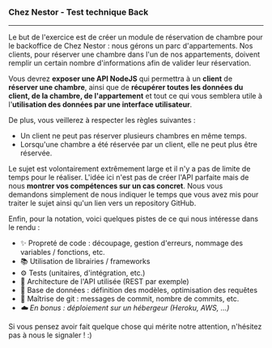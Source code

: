 ### Chez Nestor - Test technique Back

-----

Le but de l'exercice est de créer un module de réservation de chambre pour le backoffice de Chez Nestor : nous gérons un parc d'appartements. Nos clients, pour réserver une chambre dans l'un de nos appartements, doivent remplir un certain nombre d'informations afin de valider leur réservation.

Vous devrez **exposer une API NodeJS** qui permettra à un **client** de **réserver une chambre**, ainsi que de **récupérer toutes les données du client, de la chambre, de l'appartement** et tout ce qui vous semblera utile à l'**utilisation des données par une interface utilisateur**.

De plus, vous veillerez à respecter les règles suivantes :
- Un client ne peut pas réserver plusieurs chambres en même temps.
- Lorsqu'une chambre a été réservée par un client, elle ne peut plus être réservée.


Le sujet est volontairement extrêmement large et il n'y a pas de limite de temps pour le réaliser. L'idée ici n'est pas de créer l'API parfaite mais de nous **montrer vos compétences sur un cas concret**.
Nous vous demandons simplement de nous indiquer le temps que vous avez mis pour traiter le sujet ainsi qu'un lien vers un repository GitHub.

Enfin, pour la notation, voici quelques pistes de ce qui nous intéresse dans le rendu :

- ✨ Propreté de code : découpage, gestion d'erreurs, nommage des variables / fonctions, etc.
- 📚 Utilisation de librairies / frameworks
- ⚙️ Tests (unitaires, d'intégration, etc.)
- 🏦 Architecture de l'API utilisée (REST par exemple)
- 📖 Base de données : définition des modèles, optimisation des requêtes
- 🔀 Maîtrise de git : messages de commit, nombre de commits, etc.
- *☁️ En bonus : déploiement sur un hébergeur (Heroku, AWS, ...)*

Si vous pensez avoir fait quelque chose qui mérite notre attention, n'hésitez pas à nous le signaler ! :) 
